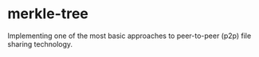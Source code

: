 # merkle-tree
Implementing one of the most basic approaches to peer-to-peer (p2p) file sharing technology.
